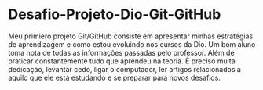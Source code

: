 # Desafio-Projeto-Dio-Git-GitHub
Meu primiero projeto Git/GitHub consiste em apresentar minhas estratégias de aprendizagem e como estou evoluindo nos cursos da Dio.
Um bom aluno toma nota de todas as informações passadas pelo professor. Além de praticar constantemente tudo que aprendeu na teoria. É preciso muita dedicação, levantar cedo, ligar o computador, ler artigos relacionados a aquilo que ele está estudando e se preparar para novos desafios.
